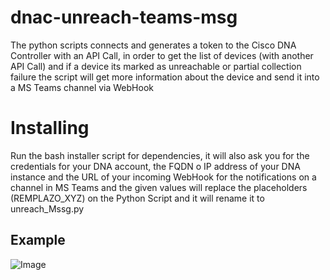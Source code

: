 # dnac-unreach-teams-msg
The python scripts connects and generates a token to the Cisco DNA Controller with an API Call, in order to get the list of devices  (with another API Call) and if a device its marked as unreachable or partial collection failure the script will get more information about the device and send it into a MS Teams channel via WebHook

# Installing
Run the bash installer script for dependencies, it will also ask you for the credentials for your DNA account, the FQDN o IP address of your DNA instance and the URL of your incoming WebHook for the notifications on a channel in MS Teams and the given values will replace the placeholders (REMPLAZO_XYZ) on the Python Script and it will rename it to unreach_Mssg.py

## Example

![Image](https://i.imgur.com/Vzl0485.png)

